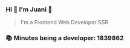 ### Hi 👋 I&#39;m Juani 🦁

> I&#39;m a Frontend Web Developer SSR

### 📚 Minutes being a developer: 1839862
